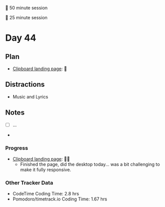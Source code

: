 🍒 50 minute session

🍅 25 minute session

# Day 44

## Plan

-   [Clipboard landing page](https://www.frontendmentor.io/challenges/clipboard-landing-page-5cc9bccd6c4c91111378ecb9): 🍒

## Distractions

-   Music and Lyrics

## Notes

-   [ ] ...
-

### Progress

-   [Clipboard landing page](https://www.frontendmentor.io/challenges/clipboard-landing-page-5cc9bccd6c4c91111378ecb9): 🍒🍒
    -   Finished the page, did the desktop today... was a bit challenging to make it fully responsive.

### Other Tracker Data

-   CodeTime Coding Time: 2.8 hrs
-   Pomodoro/timetrack.io Coding Time: 1.67 hrs
